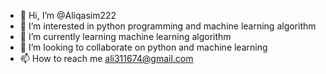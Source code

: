 - 👋 Hi, I’m @Aliqasim222
- 👀 I’m interested in python programming and machine learning algorithm 
- 🌱 I’m currently learning machine learning algorithm
- 💞️ I’m looking to collaborate on python and machine learning
- 📫 How to reach me ali311674@gmail.com

